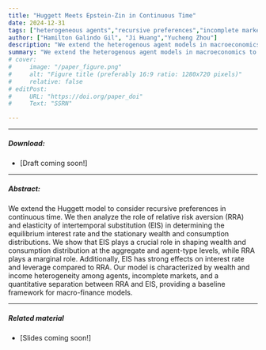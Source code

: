 ```yaml
---
title: "Huggett Meets Epstein-Zin in Continuous Time" 
date: 2024-12-31
tags: ["heterogeneous agents","recursive preferences","incomplete markets"]
author: ["Hamilton Galindo Gil", "Ji Huang","Yucheng Zhou"]
description: "We extend the heterogenous agent models in macroeconomics to consider recursive preferences in continuous time." 
summary: "We extend the heterogenous agent models in macroeconomics to consider recursive preferences and asset pricing in continuous time framework."
# cover:
#     image: "/paper_figure.png"
#     alt: "Figure title (preferably 16:9 ratio: 1280x720 pixels)"
#     relative: false
# editPost:
#     URL: "https://doi.org/paper_doi"
#     Text: "SSRN"

---
```


---

##### Download:
+ [Draft coming soon!]
<!-- - [Paper](paper.pdf)
- [Online appendix](appendix.pdf)
- [Code and data](https://github.com/paper_repo) -->

---

##### Abstract:

We extend the Huggett model to consider recursive preferences in continuous time. We then analyze the role of relative risk aversion (RRA) and elasticity of intertemporal substitution (EIS) in determining the equilibrium interest rate and the stationary wealth and consumption distributions. We show that EIS plays a crucial role in shaping wealth and consumption distribution at the aggregate and agent-type levels, while RRA plays a marginal role. Additionally, EIS has strong effects on interest rate and leverage compared to RRA. Our model is characterized by wealth and income heterogeneity among agents, incomplete markets, and a quantitative separation between RRA and EIS, providing a baseline framework for macro-finance models.

---

<!-- ##### Figure X:  Figure title

![](figurex.png)

---

##### Citation

Author 1, Author 2. Year. "Title." *Journal* Volume (Issue): First page–Last page. https://doi.org/paper_doi.

--- -->

##### Related material
+ [Slides coming soon!]
<!-- + [Presentation slides](presentation.pdf) -->